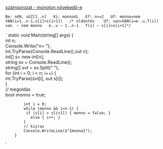 
[számsorozat - monoton növekedő-e](https://progalap.elte.hu/specifikacio/?data=H4sIAAAAAAAACqtWKi5ITc5My0xOLMnMz1OyUnJKtVLSUSpJLS4pVrKKrlZKSSxJVLJSUtJRykvMTYWwilKLS3NKlKyMamNrAdhsq6pCAAAA#)

`
Be: n∈N, s∈Z[1..n]  
Ki: monno∈L  
Ef: n>=2  
Uf: monno=nem VAN(i=1..n-1,s[i]>s[i+1])  
/* eldöntés   
Uf: van=VAN(i=e..u,T(i))   
van  ~ nem monno  
e..u ~ 1..n-1  
T(i) ~ s[i]>s[i+1]*/  
`

`
  static void Main(string[] args) {  
     int n;  
     Console.Write("n= ");  
     int.TryParse(Console.ReadLine(),out n);  
     int[] s= new int[n];  
     string sv = Console.ReadLine();  
            string[] svt = sv.Split(" ");  
            for (int i = 0; i < n; i++) {  
                int.TryParse(svt[i], out s[i]);  
            }  
            // megoldás  
            bool monno = true;  

            int i = 0;  
            while (monno && i<n-1) {  
             if (s[i] > s[i+1]) { monno = false; }   
               else { i++; }  
            }  
            // kiiras  
            Console.WriteLine($"{monno}");  
        }  
`
